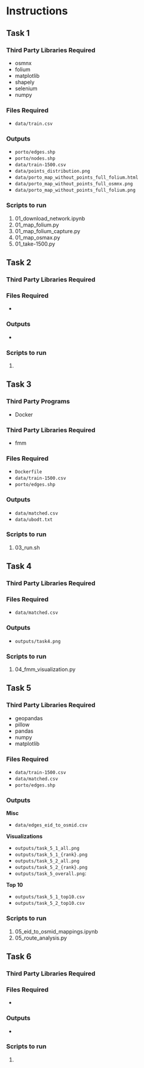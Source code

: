 # Instructions

## Task 1
### Third Party Libraries Required
- osmnx
- folium
- matplotlib
- shapely
- selenium
- numpy

### Files Required
- `data/train.csv`

### Outputs
- `porto/edges.shp`
- `porto/nodes.shp`
- `data/train-1500.csv`
- `data/points_distribution.png`
- `data/porto_map_without_points_full_folium.html`
- `data/porto_map_without_points_full_osmnx.png`
- `data/porto_map_without_points_full_folium.png`

### Scripts to run
1. 01_download_network.ipynb
2. 01_map_folium.py
3. 01_map_folium_capture.py
4. 01_map_osmax.py
5. 01_take-1500.py

## Task 2
### Third Party Libraries Required

### Files Required
- 
### Outputs
- 

### Scripts to run
1. 

## Task 3
### Third Party Programs
- Docker
### Third Party Libraries Required
- fmm

### Files Required
- `Dockerfile`
- `data/train-1500.csv`
- `porto/edges.shp`

### Outputs
- `data/matched.csv`
- `data/ubodt.txt`

### Scripts to run
1. 03_run.sh

## Task 4
### Third Party Libraries Required

### Files Required
- `data/matched.csv`

### Outputs
- `outputs/task4.png`

### Scripts to run
1. 04_fmm_visualization.py

## Task 5
### Third Party Libraries Required
- geopandas
- pillow
- pandas
- numpy
- matplotlib

### Files Required
- `data/train-1500.csv`
- `data/matched.csv`
- `porto/edges.shp`
  
### Outputs
**Misc**
- `data/edges_eid_to_osmid.csv`

**Visualizations**
- `outputs/task_5_1_all.png`
- `outputs/task_5_1_{rank}.png`
- `outputs/task_5_2_all.png`
- `outputs/task_5_2_{rank}.png`
- `outputs/task_5_overall.png`: 

**Top 10**
- `outputs/task_5_1_top10.csv`
- `outputs/task_5_2_top10.csv`

### Scripts to run
1. 05_eid_to_osmid_mappings.ipynb
2. 05_route_analysis.py

## Task 6
### Third Party Libraries Required

### Files Required
- 
### Outputs
- 

### Scripts to run
1.
